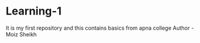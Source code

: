 # Learning-1
It is my first repository and this contains basics from apna college
Author  - Moiz Sheikh
